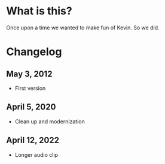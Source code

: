 # What is this?

Once upon a time we wanted to make fun of Kevin.
So we did.

# Changelog

## May 3, 2012
- First version

## April 5, 2020
- Clean up and modernization

## April 12, 2022
- Longer audio clip